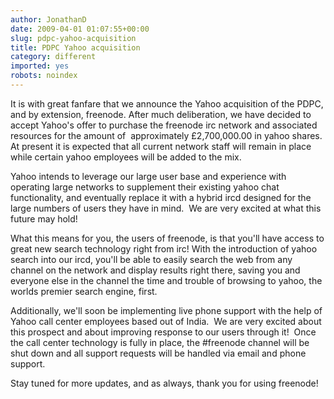```yaml
---
author: JonathanD
date: 2009-04-01 01:07:55+00:00
slug: pdpc-yahoo-acquisition
title: PDPC Yahoo acquisition 
category: different
imported: yes
robots: noindex
---
```

It is with great fanfare that we announce the Yahoo acquisition of the PDPC, and by extension, freenode. After much deliberation, we have decided to accept Yahoo's offer to purchase the freenode irc network and associated resources for the amount of  approximately £2,700,000.00 in yahoo shares.  At present it is expected that all current network staff will remain in place while certain yahoo employees will be added to the mix.

Yahoo intends to leverage our large user base and experience with operating large networks to supplement their existing yahoo chat functionality, and eventually replace it with a hybrid ircd designed for the large numbers of users they have in mind.  We are very excited at what this future may hold!

What this means for you, the users of freenode, is that you'll have access to great new search technology right from irc! With the introduction of yahoo search into our ircd, you'll be able to easily search the web from any channel on the network and display results right there, saving you and everyone else in the channel the time and trouble of browsing to yahoo, the worlds premier search engine, first.

Additionally, we'll soon be implementing live phone support with the help of Yahoo call center employees based out of India.  We are very excited about this prospect and about improving response to our users through it!  Once the call center technology is fully in place, the #freenode channel will be shut down and all support requests will be handled via email and phone support.

Stay tuned for more updates, and as always, thank you for using freenode!
